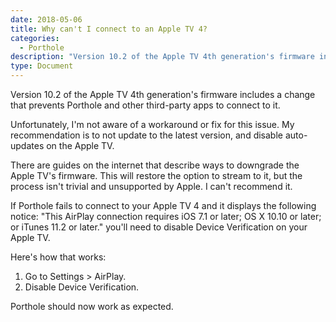 ```yaml
---
date: 2018-05-06
title: Why can't I connect to an Apple TV 4?
categories:
  - Porthole 
description: "Version 10.2 of the Apple TV 4th generation's firmware includes a change that prevents Porthole and other third-party apps to connect to it."
type: Document
---
```

Version 10.2 of the Apple TV 4th generation's firmware includes a change that prevents Porthole and other third-party apps to connect to it.

Unfortunately, I'm not aware of a workaround or fix for this issue. My recommendation is to not update to the latest version, and disable auto-updates on the Apple TV.

There are guides on the internet that describe ways to downgrade the Apple TV's firmware. This will restore the option to stream to it, but the process isn't trivial and unsupported by Apple. I can't recommend it.

If Porthole fails to connect to your Apple TV 4 and it displays the following notice: "This AirPlay connection requires iOS 7.1 or later; OS X 10.10 or later; or iTunes 11.2 or later." you'll need to disable Device Verification on your Apple TV.

Here's how that works:

1. Go to Settings > AirPlay.
1. Disable Device Verification.

Porthole should now work as expected.

